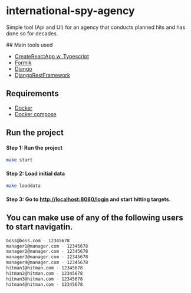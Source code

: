 # international-spy-agency

Simple tool (Api and UI) for an agency that conducts planned hits and has done so for decades.

## Main tools used

- [CreateReactApp w. Typescript](https://www.typescriptlang.org/docs/handbook/react.html)
- [Formik](https://formik.org/)
- [Django](https://www.djangoproject.com/)
- [DjangoRestFramework](https://www.django-rest-framework.org/)

## Requirements

- [Docker](https://www.docker.com/)
- [Docker compose](https://docs.docker.com/compose/)

## Run the project

#### Step 1: Run the project

```bash
make start
```

#### Step 2: Load initial data

```bash
make loaddata
```

#### Step 3: Go to [http://localhost:8080/login](http://localhost:8080/login) and start hitting targets.

## You can make use of any of the following users to start navigatin.

```bash
boss@boss.com - 12345678
manager1@manager.com - 12345678
manager2@manager.com - 12345678
manager3@manager.com - 12345678
manager4@manager.com - 12345678
hitman1@hitman.com - 12345678
hitman2@hitman.com - 12345678
hitman3@hitman.com - 12345678
hitman4@hitman.com - 12345678
```
